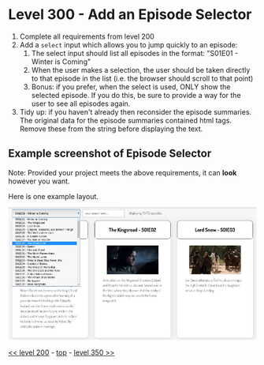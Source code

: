 # Level 300 - Add an Episode Selector

1. Complete all requirements from level 200
1. Add a `select` input which allows you to jump quickly to an episode:
   1. The select input should list all episodes in the format: "S01E01 - Winter is Coming"
   1. When the user makes a selection, the user should be taken directly to that episode in the list (i.e. the browser should scroll to that point)
   1. Bonus: if you prefer, when the select is used, ONLY show the selected episode. If you do this, be sure to provide a way for the user to see all episodes again.
1. Tidy up: if you haven't already then reconsider the episode summaries. The original data for the episode summaries contained html tags. Remove these from the string before displaying the text.

## Example screenshot of Episode Selector

Note: Provided your project meets the above requirements, it can **look** however you want.

Here is one example layout.

![level 300 example showing episode selector](./example-screenshots/example-episode-selector.jpg)

[<< level 200](./level-200.md) - [top](./readme.md) - [level 350 >>](./level-350.md)
